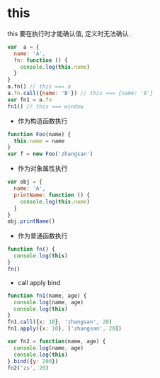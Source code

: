 # this

this 要在执行时才能确认值, 定义时无法确认.

```js
var  a = {
  name: 'A',
  fn: function () {
    console.log(this.name)
  }
}
a.fn() // this === a
a.fn.call({name: 'B'}) // this === {name: 'B'}
var fn1 = a.fn
fn1() // this === window
```

- 作为构造函数执行

```js
function Foo(name) {
  this.name = name
}
var f = new Foo('zhangsan')
```

- 作为对象属性执行

```js
var obj = {
  name: 'A',
  printName: function () {
    console.log(this.name)
  }
}
obj.printName()
```

- 作为普通函数执行

```js
function fn() {
  console.log(this)
}
fn()
```

- call apply bind

```js
function fn1(name, age) {
  console.log(name, age)
  console.log(this)
}
fn1.call({x: 10}, 'zhangsan', 20)
fn1.apply({x: 10}, ['zhangsan', 20])

var fn2 = function(name, age) {
  console.log(name, age)
  console.log(this)
}.bind({y: 200})
fn2('zs', 20)
```